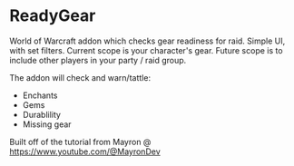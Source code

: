 # ReadyGear
 
World of Warcraft addon which checks gear readiness for raid. Simple UI, with set filters. Current scope is your character's gear. Future scope is to include other players in your party / raid group.

The addon will check and warn/tattle:

- Enchants
- Gems
- Durablility
- Missing gear
  
Built off of the tutorial from Mayron @ https://www.youtube.com/@MayronDev